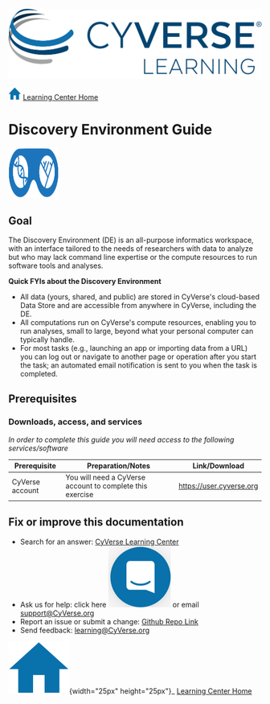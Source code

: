 ![CyVerese Logo](./assets/cyverse_learning.png)

<img src="./assets/home_icon.png" alt="Learning Center Home" width="25px" height="25px"> [Learning Center Home](http://learning.cyverse.org/)

# Discovery Environment Guide

<img src="./assets/de/deIcon.png" alt="DE Logo" width="100px" height="100px">

## Goal

The Discovery Environment (DE) is an all-purpose informatics workspace,
with an interface tailored to the needs of researchers with data to
analyze but who may lack command line expertise or the compute resources
to run software tools and analyses.


**Quick FYIs about the Discovery Environment**

-   All data (yours, shared, and public) are stored in CyVerse's
    cloud-based Data Store and are accessible from anywhere in CyVerse,
    including the DE.
-   All computations run on CyVerse's compute resources, enabling you to
    run analyses, small to large, beyond what your personal computer can
    typically handle.
-   For most tasks (e.g., launching an app or importing data from a URL)
    you can log out or navigate to another page or operation after you
    start the task; an automated email notification is sent to you when
    the task is completed.


## Prerequisites

### Downloads, access, and services

*In order to complete this guide you will need access to the following
services/software*

| Prerequisite | Preparation/Notes | Link/Download |
| ------------ | ----------------- | ------------- |
| CyVerse account | You will need a CyVerse account to complete this exercise | https://user.cyverse.org |


## Fix or improve this documentation

-   Search for an answer: [CyVerse Learning Center](https://learning.cyverse.org)
-   Ask us for help: click here ![In-app chat](./assets/intercom.png) or email [support@CyVerse.org](mailto:support@cyverse.org)
-   Report an issue or submit a change: [Github Repo Link](https://github.com/cyverse-learning-materials/)
-   Send feedback: [learning\@CyVerse.org](learning@CyVerse.org)


![Home_Icon](./assets/homeicon.png){width="25px" height="25px"}\_ [Learning
Center Home](http://learning.cyverse.org/)
